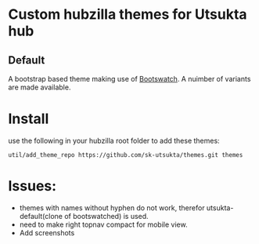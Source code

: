 # Custom hubzilla themes for Utsukta hub

## Default
A bootstrap based theme making use of [Bootswatch](https://bootswatch.com/). A nuimber of variants are made available.

# Install
use the following in your hubzilla root folder to add these themes:

    util/add_theme_repo https://github.com/sk-utsukta/themes.git themes


# Issues:
- themes with names without hyphen do not work, therefor utsukta-default(clone of bootswatched) is used.
- need to make right topnav compact for mobile view.
- Add screenshots
